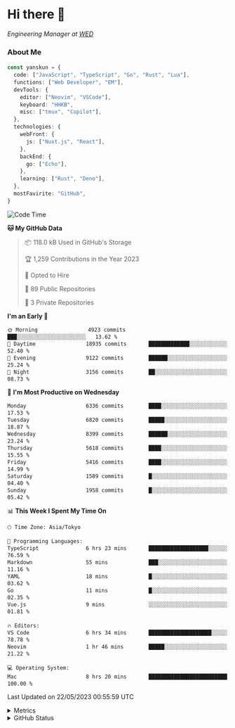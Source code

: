 # Hi there&nbsp;:wave:

<!-- ![Alt text](https://spotify-recently-played-readme.vercel.app/api?user=31kynbuubkiu3r4qh4hjuaglhfay) -->

_Engineering Manager at [WED](https://github.com/wedinc)_

### About Me

```ts
const yanskun = {
  code: ["JavaScript", "TypeScript", "Go", "Rust", "Lua"],
  functions: ["Web Developer", "EM"],
  devTools: {
    editor: ["Neovim", "VSCode"],
    keyboard: "HHKB",
    misc: ["tmux", "Copilot"],
  },
  technologies: {
    webFront: {
      js: ["Nuxt.js", "React"],
    },
    backEnd: {
      go: ["Echo"],
    },
    learning: ["Rust", "Deno"],
  },
  mostFavirite: "GitHub",
}
```

<!--START_SECTION:waka-->
![Code Time](http://img.shields.io/badge/Code%20Time-307%20hrs%2043%20mins-blue)

**🐱 My GitHub Data** 

> 📦 118.0 kB Used in GitHub's Storage 
 > 
> 🏆 1,259 Contributions in the Year 2023
 > 
> 💼 Opted to Hire
 > 
> 📜 89 Public Repositories 
 > 
> 🔑 3 Private Repositories 
 > 
**I'm an Early 🐤** 

```text
🌞 Morning                4923 commits        ███░░░░░░░░░░░░░░░░░░░░░░   13.62 % 
🌆 Daytime                18935 commits       █████████████░░░░░░░░░░░░   52.40 % 
🌃 Evening                9122 commits        ██████░░░░░░░░░░░░░░░░░░░   25.24 % 
🌙 Night                  3156 commits        ██░░░░░░░░░░░░░░░░░░░░░░░   08.73 % 
```
📅 **I'm Most Productive on Wednesday** 

```text
Monday                   6336 commits        ████░░░░░░░░░░░░░░░░░░░░░   17.53 % 
Tuesday                  6820 commits        █████░░░░░░░░░░░░░░░░░░░░   18.87 % 
Wednesday                8399 commits        ██████░░░░░░░░░░░░░░░░░░░   23.24 % 
Thursday                 5618 commits        ████░░░░░░░░░░░░░░░░░░░░░   15.55 % 
Friday                   5416 commits        ████░░░░░░░░░░░░░░░░░░░░░   14.99 % 
Saturday                 1589 commits        █░░░░░░░░░░░░░░░░░░░░░░░░   04.40 % 
Sunday                   1958 commits        █░░░░░░░░░░░░░░░░░░░░░░░░   05.42 % 
```


📊 **This Week I Spent My Time On** 

```text
🕑︎ Time Zone: Asia/Tokyo

💬 Programming Languages: 
TypeScript               6 hrs 23 mins       ███████████████████░░░░░░   76.59 % 
Markdown                 55 mins             ███░░░░░░░░░░░░░░░░░░░░░░   11.16 % 
YAML                     18 mins             █░░░░░░░░░░░░░░░░░░░░░░░░   03.62 % 
Go                       11 mins             █░░░░░░░░░░░░░░░░░░░░░░░░   02.35 % 
Vue.js                   9 mins              ░░░░░░░░░░░░░░░░░░░░░░░░░   01.81 % 

🔥 Editors: 
VS Code                  6 hrs 34 mins       ████████████████████░░░░░   78.78 % 
Neovim                   1 hr 46 mins        █████░░░░░░░░░░░░░░░░░░░░   21.22 % 

💻 Operating System: 
Mac                      8 hrs 20 mins       █████████████████████████   100.00 % 
```


 Last Updated on 22/05/2023 00:55:59 UTC
<!--END_SECTION:waka-->

<details>
  <summary>Metrics</summary>
  <img src="https://github.com/yanskun/yanskun/blob/main/github-metrics.svg" alt="Metrics">
</details>

<details>
  <summary>GitHub Status</summary>
  <picture>
    <source media="(prefers-color-scheme: dark)" srcset="https://raw.githubusercontent.com/yanskun/yanskun/master/profile-summary-card-output/nord_dark/0-profile-details.svg">
   <img src="https://raw.githubusercontent.com/yanskun/yanskun/master/profile-summary-card-output/default/0-profile-details.svg">
  </picture>
  <br>
  <picture>
    <source media="(prefers-color-scheme: dark)" srcset="https://raw.githubusercontent.com/yanskun/yanskun/master/profile-summary-card-output/nord_dark/1-repos-per-language.svg">
   <img src="https://raw.githubusercontent.com/yanskun/yanskun/master/profile-summary-card-output/default/1-repos-per-language.svg">
  </picture>
  <picture>
    <source media="(prefers-color-scheme: dark)" srcset="https://raw.githubusercontent.com/yanskun/yanskun/master/profile-summary-card-output/nord_dark/2-most-commit-language.svg">
   <img src="https://raw.githubusercontent.com/yanskun/yanskun/master/profile-summary-card-output/default/2-most-commit-language.svg">
  </picture>
  <br>
  <picture>
    <source media="(prefers-color-scheme: dark)" srcset="https://raw.githubusercontent.com/yanskun/yanskun/master/profile-summary-card-output/nord_dark/3-stats.svg">
   <img src="https://raw.githubusercontent.com/yanskun/yanskun/master/profile-summary-card-output/default/3-stats.svg">
  </picture>
  <picture>
    <source media="(prefers-color-scheme: dark)" srcset="https://raw.githubusercontent.com/yanskun/yanskun/master/profile-summary-card-output/nord_dark/4-productive-time.svg">
   <img src="https://raw.githubusercontent.com/yanskun/yanskun/master/profile-summary-card-output/default/4-productive-time.svg">
  </picture>
</details>
